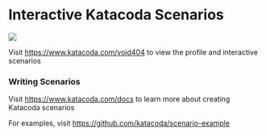 # Interactive Katacoda Scenarios

[![](http://shields.katacoda.com/katacoda/void404/count.svg)](https://www.katacoda.com/void404 "Get your profile on Katacoda.com")

Visit https://www.katacoda.com/void404 to view the profile and interactive scenarios

### Writing Scenarios
Visit https://www.katacoda.com/docs to learn more about creating Katacoda scenarios

For examples, visit https://github.com/katacoda/scenario-example
